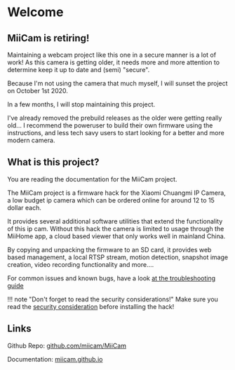 # Welcome

## MiiCam is retiring!

Maintaining a webcam project like this one in a secure manner is a lot of work!
As this camera is getting older, it needs more and more attention to determine keep it up to date and (semi) "secure".

Because I'm not using the camera that much myself, I will sunset the project on October 1st 2020.

In a few months, I will stop maintaining this project.

I've already removed the prebuild releases as the older were getting really old...
I recommend the poweruser to build their own firmware using the instructions,
and less tech savy users to start looking for a better and more modern camera.

## What is this project?

You are reading the documentation for the MiiCam project.

The MiiCam project is a firmware hack for the Xiaomi Chuangmi IP Camera, a low budget ip camera which can be ordered online for around 12 to 15 dollar each.

It provides several additional software utilities that extend the functionality of this ip cam. Without this hack the camera is limited to usage through the MiiHome app, a cloud based viewer that only works well in mainland China.

By copying and unpacking the firmware to an SD card, it provides web based management, a local RTSP stream, motion detection, snapshot image creation, video recording functionality and more....


For common issues and known bugs, have a look [at the troubleshooting guide](/Troubleshooting)


!!! note "Don't forget to read the security considerations!"
    Make sure you read the [security consideration](/Security-Considerations) before installing the hack!


## Links

Github Repo: [github.com/miicam/MiiCam](https://github.com/miicam/MiiCam)

Documentation: [miicam.github.io](https://miicam.github.io/)

